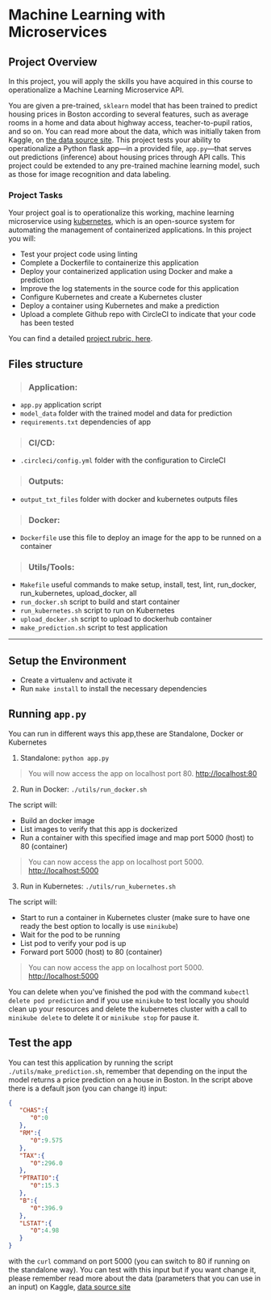 # Machine Learning with Microservices

## Project Overview

In this project, you will apply the skills you have acquired in this course to operationalize a Machine Learning Microservice API. 

You are given a pre-trained, `sklearn` model that has been trained to predict housing prices in Boston according to several features, such as average rooms in a home and data about highway access, teacher-to-pupil ratios, and so on. You can read more about the data, which was initially taken from Kaggle, on [the data source site](https://www.kaggle.com/c/boston-housing). This project tests your ability to operationalize a Python flask app—in a provided file, `app.py`—that serves out predictions (inference) about housing prices through API calls. This project could be extended to any pre-trained machine learning model, such as those for image recognition and data labeling.

### Project Tasks

Your project goal is to operationalize this working, machine learning microservice using [kubernetes](https://kubernetes.io/), which is an open-source system for automating the management of containerized applications. In this project you will:
* Test your project code using linting
* Complete a Dockerfile to containerize this application
* Deploy your containerized application using Docker and make a prediction
* Improve the log statements in the source code for this application
* Configure Kubernetes and create a Kubernetes cluster
* Deploy a container using Kubernetes and make a prediction
* Upload a complete Github repo with CircleCI to indicate that your code has been tested

You can find a detailed [project rubric, here](https://review.udacity.com/#!/rubrics/2576/view).


## Files structure

> ### Application:

- `app.py` application script
- `model_data` folder with the trained model and data for prediction
- `requirements.txt` dependencies of app


> ### CI/CD:

- `.circleci/config.yml` folder with the configuration to CircleCI


> ### Outputs:

- `output_txt_files`  folder with docker and kubernetes outputs files

> ### Docker:

- `Dockerfile` use this file to deploy an image for the app to be runned on a container

> ### Utils/Tools:

- `Makefile`  useful commands to make setup, install, test, lint, run_docker, run_kubernetes, upload_docker, all
- `run_docker.sh` script to build and start container 
- `run_kubernetes.sh` script to run on Kubernetes
- `upload_docker.sh` script to upload to dockerhub container
- `make_prediction.sh` script to test application

---

## Setup the Environment

* Create a virtualenv and activate it
* Run `make install` to install the necessary dependencies

## Running `app.py`

You can run in different ways this app,these are Standalone, Docker or Kubernetes

1. Standalone:  `python app.py`

> You will now access the app on localhost port 80. [http://localhost:80](http://localhost:80)


2. Run in Docker:  `./utils/run_docker.sh`

The script will:
- Build an docker image
- List images to verify that this app is dockerized
- Run a container with this specified image and map port 5000 (host) to 80 (container)

> You can now access the app on localhost port 5000. [http://localhost:5000](http://localhost:5000)


3. Run in Kubernetes:  `./utils/run_kubernetes.sh`

The script will:
- Start to run a container in Kubernetes cluster (make sure to have one ready the best option to locally is use `minikube`)
- Wait for the pod to be running
- List pod to verify your pod is up
- Forward port 5000 (host) to 80 (container)

> You can now access the app on localhost port 5000. [http://localhost:5000](http://localhost:5000)

You can delete when you've finished the pod with the command `kubectl delete pod prediction` and if you use `minikube` to test locally you should clean up your resources and delete the kubernetes cluster with a call to `minikube delete` to delete it or `minikube stop` for pause it.

## Test the app

You can test this application by running the script `./utils/make_prediction.sh`, remember that depending on the input the model returns a price prediction on a house in Boston. In the script above there is a default json (you can change it) input:

```json
{  
   "CHAS":{  
      "0":0
   },
   "RM":{  
      "0":9.575
   },
   "TAX":{  
      "0":296.0
   },
   "PTRATIO":{  
      "0":15.3
   },
   "B":{  
      "0":396.9
   },
   "LSTAT":{  
      "0":4.98
   }
}
```

with the `curl` command on port 5000 (you can switch to 80 if running on the standalone way). You can test with this input but if you want change it, please remember read more about the data (parameters that you can use in an input) on Kaggle, [data source site](https://www.kaggle.com/c/boston-housing)
